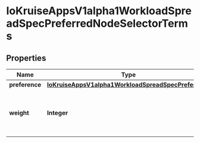 
# IoKruiseAppsV1alpha1WorkloadSpreadSpecPreferredNodeSelectorTerms

## Properties
Name | Type | Description | Notes
------------ | ------------- | ------------- | -------------
**preference** | [**IoKruiseAppsV1alpha1WorkloadSpreadSpecPreference**](IoKruiseAppsV1alpha1WorkloadSpreadSpecPreference.md) |  | 
**weight** | **Integer** | Weight associated with matching the corresponding nodeSelectorTerm, in the range 1-100. | 




